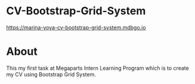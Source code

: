 # CV-Bootstrap-Grid-System
https://marina-yoya-cv-bootstrap-grid-system.mdbgo.io

# About
This my first task at Megaparts Intern Learning Program which is to create my CV using Bootstrap Grid System.
